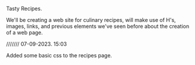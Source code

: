 Tasty Recipes.

We'll be creating a web site for culinary recipes, will make use of H's, images, links, and previous 
elements we've seen before about the creation of a web page.

///////
07-09-2023. 15:03

Added some basic css to the recipes page.
